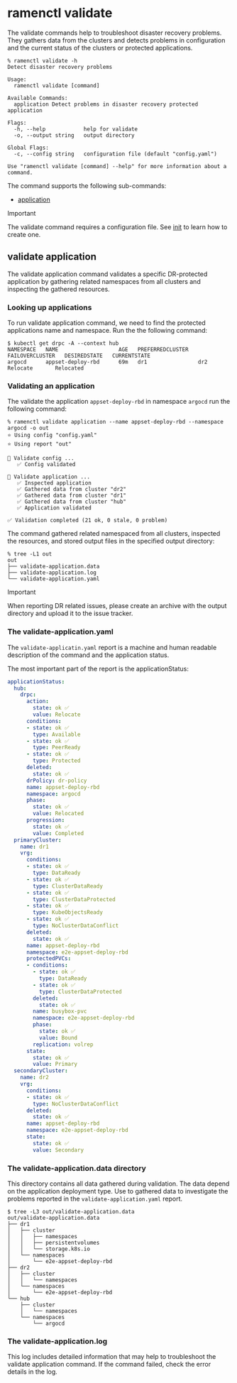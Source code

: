 # ramenctl validate

The validate commands help to troubleshoot disaster recovery problems. They
gathers data from the clusters and detects problems in configuration and the
current status of the clusters or protected applications.

```console
% ramenctl validate -h
Detect disaster recovery problems

Usage:
  ramenctl validate [command]

Available Commands:
  application Detect problems in disaster recovery protected application

Flags:
  -h, --help            help for validate
  -o, --output string   output directory

Global Flags:
  -c, --config string   configuration file (default "config.yaml")

Use "ramenctl validate [command] --help" for more information about a command.
```

The command supports the following sub-commands:

* [application](#validate-application)

> [!IMPORTANT]
> The validate command requires a configuration file. See [init](docs/init.md) to
> learn how to create one.

## validate application

The validate application command validates a specific DR-protected application
by gathering related namespaces from all clusters and inspecting the gathered
resources.

### Looking up applications

To run validate application command, we need to find the protected applications
name and namespace. Run the the following command:

```console
$ kubectl get drpc -A --context hub
NAMESPACE   NAME                   AGE   PREFERREDCLUSTER   FAILOVERCLUSTER   DESIREDSTATE   CURRENTSTATE
argocd      appset-deploy-rbd      69m   dr1                dr2               Relocate       Relocated
```

### Validating an application

The validate the application `appset-deploy-rbd` in namespace `argocd` run the
following command:

```console
% ramenctl validate application --name appset-deploy-rbd --namespace argocd -o out
⭐ Using config "config.yaml"
⭐ Using report "out"

🔎 Validate config ...
   ✅ Config validated

🔎 Validate application ...
   ✅ Inspected application
   ✅ Gathered data from cluster "dr2"
   ✅ Gathered data from cluster "dr1"
   ✅ Gathered data from cluster "hub"
   ✅ Application validated

✅ Validation completed (21 ok, 0 stale, 0 problem)
```

The command gathered related namespaced from all clusters, inspected the
resources, and stored output files in the specified output directory:

```console
% tree -L1 out
out
├── validate-application.data
├── validate-application.log
└── validate-application.yaml
```

> [!IMPORTANT]
> When reporting DR related issues, please create an archive with the output
> directory and upload it to the issue tracker.

### The validate-application.yaml

The `validate-applicatin.yaml` report is a machine and human readable
description of the command and the application status.

The most important part of the report is the applicationStatus:

```yaml
applicationStatus:
  hub:
    drpc:
      action:
        state: ok ✅
        value: Relocate
      conditions:
      - state: ok ✅
        type: Available
      - state: ok ✅
        type: PeerReady
      - state: ok ✅
        type: Protected
      deleted:
        state: ok ✅
      drPolicy: dr-policy
      name: appset-deploy-rbd
      namespace: argocd
      phase:
        state: ok ✅
        value: Relocated
      progression:
        state: ok ✅
        value: Completed
  primaryCluster:
    name: dr1
    vrg:
      conditions:
      - state: ok ✅
        type: DataReady
      - state: ok ✅
        type: ClusterDataReady
      - state: ok ✅
        type: ClusterDataProtected
      - state: ok ✅
        type: KubeObjectsReady
      - state: ok ✅
        type: NoClusterDataConflict
      deleted:
        state: ok ✅
      name: appset-deploy-rbd
      namespace: e2e-appset-deploy-rbd
      protectedPVCs:
      - conditions:
        - state: ok ✅
          type: DataReady
        - state: ok ✅
          type: ClusterDataProtected
        deleted:
          state: ok ✅
        name: busybox-pvc
        namespace: e2e-appset-deploy-rbd
        phase:
          state: ok ✅
          value: Bound
        replication: volrep
      state:
        state: ok ✅
        value: Primary
  secondaryCluster:
    name: dr2
    vrg:
      conditions:
      - state: ok ✅
        type: NoClusterDataConflict
      deleted:
        state: ok ✅
      name: appset-deploy-rbd
      namespace: e2e-appset-deploy-rbd
      state:
        state: ok ✅
        value: Secondary
```

### The validate-application.data directory

This directory contains all data gathered during validation. The data depend on
the application deployment type. Use to gathered data to investigate the
problems reported in the `validate-application.yaml` report.

```console
$ tree -L3 out/validate-application.data
out/validate-application.data
├── dr1
│   ├── cluster
│   │   ├── namespaces
│   │   ├── persistentvolumes
│   │   └── storage.k8s.io
│   └── namespaces
│       └── e2e-appset-deploy-rbd
├── dr2
│   ├── cluster
│   │   └── namespaces
│   └── namespaces
│       └── e2e-appset-deploy-rbd
└── hub
    ├── cluster
    │   └── namespaces
    └── namespaces
        └── argocd
```

### The validate-application.log

This log includes detailed information that may help to troubleshoot the
validate application command. If the command failed, check the error details in
the log.
